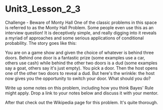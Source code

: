 # Unit3_Lesson_2_3
Challenge - Beware of Monty Hall
One of the classic problems in this space is referred to as the Monty Hall Problem. Some people even use this as an interview question! It is deceptively simple, and really digging into it reveals a myriad of approaches and some serious applications of conditional probability. The story goes like this:

You are on a game show and given the choice of whatever is behind three doors. Behind one door is a fantastic prize (some examples use a car, others use cash) while behind the other two doors is a dud (some examples say a goat, others say it's just empty). You pick a door. Then the host opens one of the other two doors to reveal a dud. But here's the wrinkle: the host now gives you the opportunity to switch your door. What should you do?

Write up some notes on this problem, including how you think Bayes' Rule might apply. Drop a link to your notes below and discuss it with your mentor.

After that check out the Wikipedia page for this problem. It's quite thorough.
